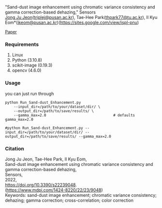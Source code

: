"Sand-dust image enhancement using chromatic variance consistency and gamma correction-based dehazing," Sensors   
[Jong Ju Jeon](https://github.com/TripleJ2543)(triplej@pusan.ac.kr), Tae-Hee Park(thpark77@tu.ac.kr), Il Kyu Eom*(ikeom@pusan.ac.kr)(https://sites.google.com/view/ispl-pnu)   

[Paper](https://doi.org/10.3390/s22239048)


### Requirements ###
1. Linux
2. Python (3.10.8)
3. scikit-image (0.19.3)
4. opencv (4.6.0)


### Usage ###
you can just run through
```shell
python Run_Sand-dust_Enhancement.py 
    --input_dir=/path/to/your/dataset/dir/ \
    --output_dir=/path/to/save/results/ \
    --gamma_max=2.0                               # defaults gamma_max=2.0

#python Run_Sand-dust_Enhancement.py --input_dir=/path/to/your/dataset/dir/ --output_dir=/path/to/save/results/ --gamma_max=2.0

```

### Citation ###
Jong Ju Jeon, Tae-Hee Park, Il Kyu Eom,   
Sand-dust image enhancement using chromatic variance consistency and gamma correction-based dehazing,   
Sensors,   
2022,   
https://doi.org/10.3390/s22239048.   
(https://www.mdpi.com/1424-8220/22/23/9048)   
Keywords: sand-dust image enhancement; chromatic variance consistency; dehazing; gamma correction; cross-correlation; color correction   

 
